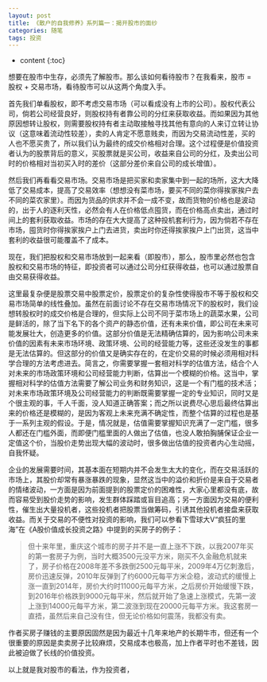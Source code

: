 ```yaml
---                                                                             
layout: post
title: 《散户的自我修养》系列篇一：揭开股市的面纱
categories: 随笔
tags: 投资
---
```


* content
{:toc}


想要在股市中生存，必须先了解股市。那么该如何看待股市？在我看来，股市 = 股权 + 交易市场，看待股市可以从这两个角度入手。

首先我们单看股权，即不考虑交易市场（可以看成没有上市的公司）。股权代表公司，倘若公司经营良好，则股权持有者靠公司的分红来获取收益。而如果因为其他原因想转让股权，则需要股权持有者主动取接触寻找其他有意向的人来订立转让协议（这意味着流动性较差），卖的人肯定不愿意贱卖，而因为交易流动性差，买的人也不愿买贵了，所以我们认为最终的成交价格相对合理。这个过程便是价值投资者认为的股票背后的意义，买股票就是买公司，收益来自公司的分红，及卖出公司时的价格相对当初买入时的差价（这部分差价来自公司的成长增值）。

然后我们再看看交易市场。交易市场是把买家和卖家集中到一起的场所，这大大降低了交易成本，提高了交易效率（想想没有菜市场，要买不同的菜你得挨家挨户去不同的菜农家里）。而因为货品的供求并不会一成不变，故而货物的价格也是波动的，出于人的逐利天性，必然会有人在价格低点囤货，而在价格高点卖出，通过时间上的套利获取收益。市场的存在大大提高了这种投机套利行为，因为倘若不存在市场，囤货时你得挨家挨户上门去进货，卖出时你还得挨家挨户上门出货，这当中套利的收益很可能覆盖不了成本。

现在，我们把股权和交易市场放到一起来看（即股市），那么，股市里必然也包含股权和交易市场的特征，即投资者可以通过公司分红获得收益，也可以通过股票自由交易获得收益。

这里最复杂便是股票交易中股票定价，股票定价的复杂性使得股市不等于股权和交易市场简单的线性叠加。虽然在前面讨论不存在交易市场情况下的股权时，我们设想转股权时的成交价格是合理的，但实际上公司不同于菜市场上的蔬菜水果，公司是鲜活的，除了当下名下的各个资产的静态价值，还有未来价值，即公司在未来可能发展壮大，创造更多的价值。这部分价值是无法精确估算的，因为影响公司未来价值的因素有未来市场环境、政策环境、公司的经营能力等，这些还没发生的事都是无法估算的。但这部分的价值又是确实存在的，在定价交易的时候必须用相对科学合理的方法考虑进去。简言之，你需要掌握一套相对科学的估值方法，结合个人对未来的市场政策环境和公司经营能力判断，估算出一个模糊的价格。这当中，掌握相对科学的估值方法需要了解公司业务和财务知识，这是一个有门槛的技术活；对未来市场政策环境及公司经营能力的判断既需要掌握一定的专业知识，同时又是个很主观的事，千人千面，没人知道正确答案；而之所以说费尽心思后最终估算出来的价格还是模糊的，是因为客观上未来充满不确定性，而整个估算的过程也是基于一系列主观的假设。于是，情况就是，估值需要掌握知识充满了一定门槛，很多人都还在门槛外面，而即便门槛里面的人做出了估值，也没人敢拍胸脯保证企业一定值这个价，当股价走势出现大幅的波动时，很多做出估值的投资者内心生动摇，自我怀疑。

企业的发展需要时间，其基本面在短期内并不会发生太大的变化，而在交易活跃的市场上，其股价却常有暴涨暴跌的现象，显然这当中的溢价和折价是来自于交易者的情绪波动，一方面是因为前面提到的股票定价的困难性，大家心里都没有底，故而容易受到股价走势的影响，发生群体踩踏或盲目追高；另一方面因为交易的便利性，催生出大量投机者，这些投机者把股票当做筹码，引诱其他投机者接盘来获取收益。而关于交易的不便性对投资的影响，我们可以参看下雪球大V“疯狂的里海”在《A股价值成长投资之路》中提到的买房子的例子：

> 但十来年里，重庆这个城市的房子并不是一直上涨不下跌，以我2007年买的第一套房子为例，当时大概3500元没平方米，刚买不久金融危机就来了，房子价格在2008年差不多跌倒2500元每平米，2009年4万亿刺激后，房价迅速反弹，2010年反弹到了约6000元每平方米企稳，波动式的缓慢上涨一直到2014年，房价大约时11000元每平方米，之后房价开始缓慢下跌，到2016年价格跌到9000元每平米，然后就开始了急速上涨模式，先第一波上涨到14000元每平方米，第二波涨到现在20000元每平方米。我这套房一直捂，虽然后来自己没有住，但无论价格如何震荡，我都没有卖。

作者买房子赚钱的主要原因固然是因为最近十几年来地产的长期牛市，但还有一个很重要的原因是卖卖房子比较麻烦，交易成本也极高，加上作者平时也不差钱，因此被迫做了长线的价值投资。

以上就是我对股市的看法，作为投资者，

